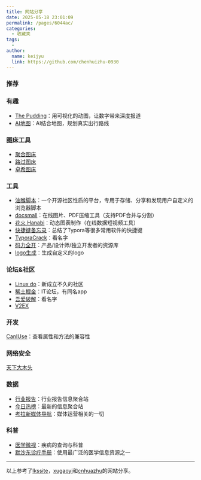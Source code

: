 ```yaml
---
title: 网站分享
date: 2025-05-18 23:01:09
permalink: /pages/6044ac/
categories: 
  - 收藏夹
tags: 
  - 
author: 
  name: keijyu
  link: https://github.com/chenhuizhu-0930
---
```


### 推荐



### 有趣

- [The Pudding](https://pudding.cool/)：用可视化的动图，让数字带来深度报道
- [AI地图](https://www.smartmap.space/)：AI结合地图，规划真实出行路线

### 图床工具

- [聚合图床](https://www.superbed.cn/help#item=1)
- [路过图床](https://imgtu.com/)
- [卓希图床](https://www.chenzhuofan.top/figurebed)

### 工具

- [油猴脚本](https://greasyfork.org/zh-CN/scripts)：一个开源社区性质的平台，专用于存储、分享和发现用户自定义的浏览器脚本
- [docsmall](https://docsmall.com/)：在线图片、PDF压缩工具（支持PDF合并与分割）
- [花火 Hanabi](https://hanabi.cn/h2/index)：动态图表制作（在线数据短视频工具）
- [快捷键备忘录](https://hotkeycheatsheet.com/zh)：总结了Typora等很多常用软件的快捷键
- [TyporaCrack](https://github.com/shuhongfan/TyporaCrack)：看名字
- [码力全开](https://maliquankai.com/designnav/)：产品/设计师/独立开发者的资源库
- [logo生成](https://www.designevo.com/logo-maker/)：生成自定义的logo

### 论坛&社区

-   [Linux do](https://linux.do/)：新成立不久的社区
-   [稀土掘金](https://juejin.cn/)：IT论坛，有同名app
-   [吾爱破解](https://www.52pojie.cn/portal.php)：看名字
-   [V2EX](https://www.v2ex.com/)

### 开发

[CanIUse](https://caniuse.com/)：查看属性和方法的兼容性

### 网络安全

[天下大木头](https://wjlshare.com/)

### 数据

- [行业报告](https://report.seedsufe.com/#/report)：行业报告信息聚合站
- [今日热榜](https://tophub.today/)：最新的信息聚合站
- [考拉新媒体导航](https://www.kaolamedia.com/)：媒体运营相关的一切

### 科普

- [医学微视](https://www.mvyxws.cn/)：疾病的查询与科普
- [默沙东诊疗手册](https://www.msdmanuals.cn/)：使用最广泛的医学信息资源之一

---

以上参考了[lkssite](https://lkssite.vip/)，[xugaoyi](https://xugaoyi.com/pages/beb6c0bd8a66cea6/#%E6%8E%A8%E8%8D%90)和[cnhuazhu](https://cnhuazhu.top/butterfly/website/)的网站分享。

